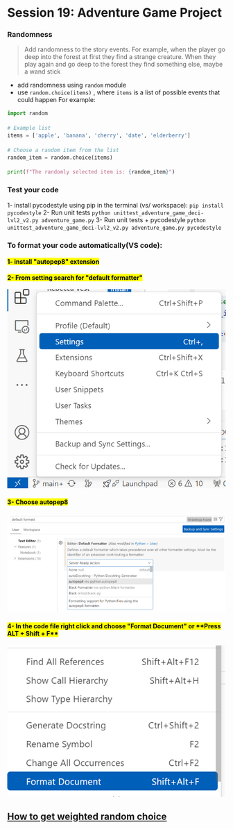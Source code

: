 # Session 19: Adventure Game Project


### Randomness 
> Add randomness to the story events. For example, when the player go deep into the forest at first they find a strange creature.
 When they play again and go deep to the forest they find something else, maybe a wand stick
- add randomness using `random` module
- use `random.choice(items)` , where `items` is a list of possible events that could happen
For example:
```python
import random

# Example list
items = ['apple', 'banana', 'cherry', 'date', 'elderberry']

# Choose a random item from the list
random_item = random.choice(items)

print(f"The randomly selected item is: {random_item}")
```

### Test your code
1- install pycodestyle using pip in the terminal (vs/ workspace):
	```
	pip install pycodestyle
	```
2- Run unit tests
	```
	python unittest_adventure_game_deci-lvl2_v2.py adventure_game.py
	```
3- Run unit tests + pycodestyle
	```
	python unittest_adventure_game_deci-lvl2_v2.py adventure_game.py pycodestyle
	```
### To format your code automatically(VS code):
<h4><mark> 1- install "autopep8" extension </mark></h4>
<h4><mark> 2- From setting search for "default formatter"</mark></h4>
 <img src = "format_step_1.png" alt = "setting in VS code">
<h4><mark> 3- Choose autopep8</mark></h4>
 <img src = "autopep8.png" alt = "autopep8">

<h4><mark> 4- In the code file right click and choose "Format Document" or **Press ALT + Shift + F** </mark></h4>
 <img src = "format.png" alt = "format">

## <a href = "https://www.geeksforgeeks.org/how-to-get-weighted-random-choice-in-python/">How to get weighted random choice</a>






